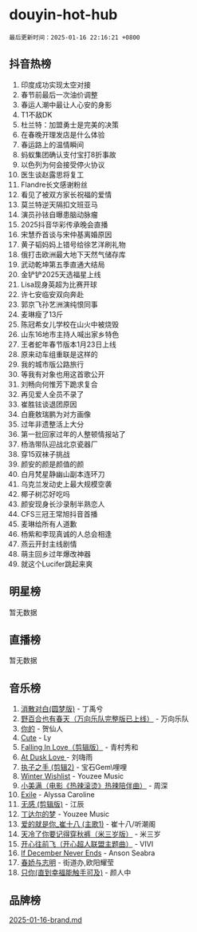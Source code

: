 # douyin-hot-hub

`最后更新时间：2025-01-16 22:16:21 +0800`

## 抖音热榜

1. 印度成功实现太空对接
1. 春节前最后一次油价调整
1. 春运人潮中最让人心安的身影
1. T1不敌DK
1. 杜兰特：加盟勇士是完美的决策
1. 在春晚开理发店是什么体验
1. 春运路上的温情瞬间
1. 蚂蚁集团确认支付宝打8折事故
1. 以色列为何会接受停火协议
1. 医生谈赵露思将复工
1. Flandre长文感谢粉丝
1. 看见了被双方家长祝福的爱情
1. 莫兰特逆天隔扣文班亚马
1. 演员孙铱自曝患脑动脉瘤
1. 2025抖音华彩传承晚会直播
1. 宋慧乔首谈与宋仲基离婚原因
1. 黄子韬妈妈上错号给徐艺洋刷礼物
1. 俄打击欧洲最大地下天然气储存库
1. 武动乾坤第五季直通大结局
1. 金铲铲2025天选福星上线
1. Lisa现身英超为比赛开球
1. 许七安临安双向奔赴
1. 郭京飞孙艺洲演纯恨同事
1. 麦琳瘦了13斤
1. 陈冠希女儿学校在山火中被烧毁
1. 山东16地市主持人喊出家乡特色
1. 王者蛇年春节版本1月23日上线
1. 原来动车组重联是这样的
1. 我的城市版公路旅行
1. 等我有对象也用这首歌公开
1. 刘畅向何惟芳下跪求复合
1. 再见爱人全员不录了
1. 崔胜铉谈退团原因
1. 白鹿敖瑞鹏为对方画像
1. 过年非遗整活上大分
1. 第一批回家过年的人整顿情报站了
1. 杨浩带队迎战北京瓷器厂
1. 穿15双袜子挑战
1. 颜安的颜是颜值的颜
1. 白月梵星静幽山副本连环刀
1. 乌克兰发动史上最大规模空袭
1. 椰子树芯好吃吗
1. 颜安现身长沙录制半熟恋人
1. CFS三冠王常旭抖音首播
1. 麦琳给所有人道歉
1. 杨紫和李现真诚的人总会相逢
1. 燕云开封主线剧情
1. 萌主回乡过年爆改神器
1. 就这个Lucifer跳起来爽

## 明星榜

暂无数据

## 直播榜

暂无数据

## 音乐榜

1. [消散对白(圆梦版)](https://sf5-hl-cdn-tos.douyinstatic.com/obj/tos-cn-ve-2774/og4jB5I5IizzoZVAAAzWgBMAsMDWoArfwBOiFs) - 丁禹兮
1. [野百合也有春天（万向乐队完整版已上线）](https://sf5-hl-cdn-tos.douyinstatic.com/obj/tos-cn-ve-2774/oMnUxhRAMiAGBqDtIPBQ7ACYQZFlJCftcgeDJE) - 万向乐队
1. [你的](https://sf5-hl-cdn-tos.douyinstatic.com/obj/tos-cn-ve-2774/oYuIeKf42jB7sEV6B2upMdpYAgfrQWj0FeRegh) - 贺仙人
1. [Cute](https://sf5-hl-cdn-tos.douyinstatic.com/obj/tos-cn-ve-2774/o4IbIzHWKAAB4wsS5qMBRiiAlEBGTpQRNfFvuo) - Ly
1. [Falling In Love（剪辑版）](https://sf5-hl-cdn-tos.douyinstatic.com/obj/tos-cn-ve-2774/o8ajpA8zzgBPahbBIO8AcKGBLJezFCRd1wfP9f) - 青村秀和
1. [ At Dusk  Love ](https://sf5-hl-cdn-tos.douyinstatic.com/obj/tos-cn-ve-2774/o8CrpCf5CaYgI4ZrtQgMQAFEfuGqNnRSDQAPBc) - 刘嗨雨
1. [执子之手 (剪辑2)](https://sf5-hl-cdn-tos.douyinstatic.com/obj/tos-cn-ve-2774/oUoZLQjCc31XzqsBnBQUNgeKtYPBcgbFDwtfcu) - 宝石Gem\哩哩
1. [Winter Wishlist](https://sf5-hl-cdn-tos.douyinstatic.com/obj/tos-cn-ve-2774/oIIgUOeamCFCVAzxN6MFRLIBlLGpUqQxeeHrLE) - Youzee Music
1. [小美满（电影《热辣滚烫》热辣陪伴曲）](https://sf6-cdn-tos.douyinstatic.com/obj/tos-cn-ve-2774/o0GAn2lSgfZIDUgtevCGDQYnFg4CwnrBaxbTZL) - 周深
1. [Exile](https://sf5-hl-cdn-tos.douyinstatic.com/obj/tos-cn-ve-2774/oYj4gAQTknKE3WW0Je8KGmQ7z1cA4FefwtbufD) - Alyssa Caroline
1. [无感 (剪辑版)](https://sf5-hl-cdn-tos.douyinstatic.com/obj/tos-cn-ve-2774/o0eIsUzJBDlQaQFC5OFlgbMEZC1TFYBftOBn6p) - 江辰
1. [丁达尔的梦](https://sf5-hl-cdn-tos.douyinstatic.com/obj/tos-cn-ve-2774/oMU3WirUZBVQkAC9ccG5P2IQirziZM2RTInUY) - Youzee Music
1. [爱的就是你_崔十八 (主歌1)](https://sf5-hl-cdn-tos.douyinstatic.com/obj/tos-cn-ve-2774/oI5BO5DhFZ6UTcNCnZaOCBLtZ7WIMQGfgnXf5E) - 崔十八/听潮阁
1. [天冷了你要记得穿秋裤（米三岁版）](https://sf5-hl-cdn-tos.douyinstatic.com/obj/tos-cn-ve-2774/oQlIwVIDWiZ6BQilAorS7MA0AgCkQDvcZAdm1) - 米三岁
1. [开心往前飞（开心超人联盟主题曲）](https://sf5-hl-cdn-tos.douyinstatic.com/obj/tos-cn-ve-2774/9d8fb7c82cf1421fb93a9fe925275e0a) - VIVI
1. [If December Never Ends](https://sf5-hl-cdn-tos.douyinstatic.com/obj/tos-cn-ve-2774/oY1IQMoTgCFIBg8RZifyqlBBt1UFgitTYmxeOS) - Anson Seabra
1. [春娇与志明](https://sf6-cdn-tos.douyinstatic.com/obj/tos-cn-ve-2774/e530d8fceb7044b39707d7f9ff54add1) - 街道办,欧阳耀莹
1. [只你(直到幸福能触手可及)](https://sf5-hl-cdn-tos.douyinstatic.com/obj/tos-cn-ve-2774/o0lBkRDzFTeaVSUz3ZZSCBVtZ5DIMQGfgmEAuE) - 颜人中

## 品牌榜

[2025-01-16-brand.md](2025-01-16-brand.md)
